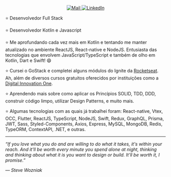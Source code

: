                                                                                                               
<p align="center">
  <a href="mailto:niltoneapontes@gmail.com">
    <img src="https://img.shields.io/badge/Gmail-critical?style=for-the-badge" alt="Mail" />
  </a>
  <a href="https://www.linkedin.com/in/niltonpontesem/">
    <img src="https://img.shields.io/badge/LinkedIn-blue?style=for-the-badge" alt="LinkedIn" />
  </a>
</p>


⭐️  Desenvolvedor Full Stack

⭐️  Desenvolvedor Kotlin e Javascript

⭐️  Me aprofundando cada vez mais em Kotlin e tentando me manter atualizado no ambiente ReactJS, React-native e NodeJS. Entusiasta das tecnologias que envolvem JavaScript/TypeScript e também de olho em Kotlin, Dart e Swift! :smile:

⭐️  Cursei o GoStack e completei alguns módulos do Ignite da [Rocketseat](https://rocketseat.com.br/ "Rocketseat"). Ah, além de diversos cursos gratuitos oferecidos por instituições como a [Digital Innovation One](https://www.dio.me/ "Digital Innovation One").

⭐️  Aprendendo mais sobre como aplicar os Princípios SOLID, TDD, DDD, construir código limpo, utilizar Design Patterns, e muito mais.

⭐️  Algumas tecnologias com as quais já trabalhei foram: React-native, Vtex, OCC, Flutter, ReactJS, TypeScript, NodeJS, Swift, Redux, GraphQL, Prisma, JWT, Sass, Styled-Components, Axios, Express, MySQL, MongoDB, Redis, TypeORM, ContextAPI, .NET, e outras.

-----------

*“If you love what you do and are willing to do what it takes, it's within your reach. And it'll be worth every minute you spend alone at night, thinking and thinking about what it is you want to design or build. It'll be worth it, I promise.”*

*― Steve Wozniak*
